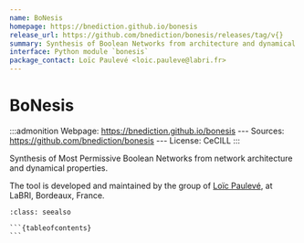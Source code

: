 ```yaml
---
name: BoNesis
homepage: https://bnediction.github.io/bonesis
release_url: https://github.com/bnediction/bonesis/releases/tag/v{}
summary: Synthesis of Boolean Networks from architecture and dynamical properties
interface: Python module `bonesis`
package_contact: Loïc Paulevé <loic.pauleve@labri.fr>
---
```


# BoNesis

:::admonition
Webpage: https://bnediction.github.io/bonesis
--- Sources: https://github.com/bnediction/bonesis
--- License: CeCILL
:::


Synthesis of Most Permissive Boolean Networks from network architecture and dynamical properties.

The tool is developed and maintained by the group of [Loïc Paulevé](https://loicpauleve.name), at LaBRI, Bordeaux, France.


````{admonition} Notebooks
:class: seealso

```{tableofcontents}
```

````
